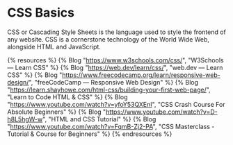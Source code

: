 # CSS Basics

CSS or Cascading Style Sheets is the language used to style the frontend of any website. CSS is a cornerstone technology of the World Wide Web, alongside HTML and JavaScript.

{% resources %}
  {% Blog "https://www.w3schools.com/css/", "W3Schools — Learn CSS" %}
  {% Blog "https://web.dev/learn/css/", "web.dev — Learn CSS" %}
  {% Blog "https://www.freecodecamp.org/learn/responsive-web-design/", "freeCodeCamp — Responsive Web Design" %}
  {% Blog "https://learn.shayhowe.com/html-css/building-your-first-web-page/", "Learn to Code HTML & CSS" %}
  {% Blog "https://www.youtube.com/watch?v=yfoY53QXEnI", "CSS Crash Course For Absolute Beginners" %}
  {% Blog "https://www.youtube.com/watch?v=D-h8L5hgW-w", "HTML and CSS Tutorial" %}
  {% Blog "https://www.youtube.com/watch?v=FqmB-Zj2-PA", "CSS Masterclass - Tutorial & Course for Beginners" %}
{% endresources %}
